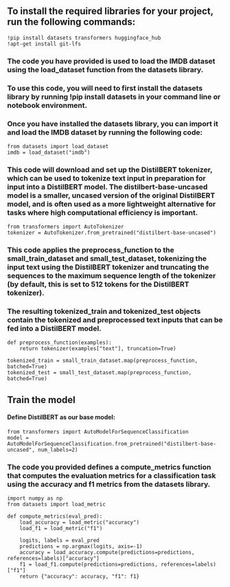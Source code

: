 ## To install the required libraries for your project, run the following commands:

``` 
!pip install datasets transformers huggingface_hub
!apt-get install git-lfs 
```
### The code you have provided is used to load the IMDB dataset using the load_dataset function from the datasets library.

### To use this code, you will need to first install the datasets library by running !pip install datasets in your command line or notebook environment.

### Once you have installed the datasets library, you can import it and load the IMDB dataset by running the following code:

```
from datasets import load_dataset
imdb = load_dataset("imdb")
```
### This code will download and set up the DistilBERT tokenizer, which can be used to tokenize text input in preparation for input into a DistilBERT model. The distilbert-base-uncased model is a smaller, uncased version of the original DistilBERT model, and is often used as a more lightweight alternative for tasks where high computational efficiency is important.

```
from transformers import AutoTokenizer
tokenizer = AutoTokenizer.from_pretrained("distilbert-base-uncased")
```

### This code applies the preprocess_function to the small_train_dataset and small_test_dataset, tokenizing the input text using the DistilBERT tokenizer and truncating the sequences to the maximum sequence length of the tokenizer (by default, this is set to 512 tokens for the DistilBERT tokenizer).
### The resulting tokenized_train and tokenized_test objects contain the tokenized and preprocessed text inputs that can be fed into a DistilBERT model.

```
def preprocess_function(examples):
    return tokenizer(examples["text"], truncation=True)

tokenized_train = small_train_dataset.map(preprocess_function, batched=True)
tokenized_test = small_test_dataset.map(preprocess_function, batched=True)
```
## Train the model
#### Define DistilBERT as our base model:
```
from transformers import AutoModelForSequenceClassification
model = AutoModelForSequenceClassification.from_pretrained("distilbert-base-uncased", num_labels=2)
```
### The code you provided defines a compute_metrics function that computes the evaluation metrics for a classification task using the accuracy and f1 metrics from the datasets library.
```
import numpy as np
from datasets import load_metric

def compute_metrics(eval_pred):
    load_accuracy = load_metric("accuracy")
    load_f1 = load_metric("f1")
    
    logits, labels = eval_pred
    predictions = np.argmax(logits, axis=-1)
    accuracy = load_accuracy.compute(predictions=predictions, references=labels)["accuracy"]
    f1 = load_f1.compute(predictions=predictions, references=labels)["f1"]
    return {"accuracy": accuracy, "f1": f1}
```







